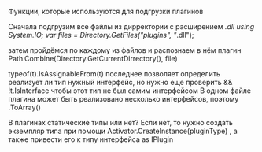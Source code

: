 Функции, которые используются для подгрузки плагинов

Сначала подгрузим все файлы из дирректории с расширением *.dll
using System.IO;
var files = Directory.GetFiles("plugins", "*.dll");

затем пройдёмся по каждому из файлов и распознаем в нём плагин
Path.Combine(Directory.GetCurrentDirrectory(), file)

typeof(t).IsAssignableFrom(t)
последнее позволяет определить реализует ли тип нужный интерфейс, но нужно еще проверить
&& !t.IsInterface
чтобы этот тип не был самим интерфейсом
В одном файле плагина может быть реализовано несколько интерфейсов, поэтому 
.ToArray()

В плагинах статические типы или нет? Если нет, то нужно создать экземпляр типа при помощи
Activator.CreateInstance(pluginType)
, а также привести его к типу интерфейса
as IPlugin


